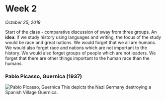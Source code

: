 # Week 2
*October 25, 2018*

Start of the class - comparative discussion of sway from three groups.
An **idea**: if we study history using languages and writing, the focus of the study would be race and great nations. We would forget that we all are humans. We would also forget race and nations which are not important to the history. We would also forget groups of people which are not leaders. We forget that there are other things important to the human race than the humans.

### Pablo Picasso, Guernica (1937)
![Pablo Picasso, Guernica](https://upload.wikimedia.org/wikipedia/en/7/74/PicassoGuernica.jpg)
This depicts the Nazi Germany destroying a Spanish Village Guernica. 
